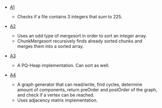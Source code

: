 * [A1](/A1/)
	* Checks if a file contains 3 integers that sum to 225.

* [A2](/A2/)
	* Uses an odd type of mergesort in order to sort an integer array.
	* ChunkMergesort recursively finds already sorted chunks and merges them into a sorted array.

* [A3](/A3/)
	* A PQ-Heap implementation. Can sort as well.

* [A4](/A4/)
	* A graph generator that can read/write, find cycles, determine amount of components, return preOrder and postOrder of the graph, and check if a vertex can be reached. 
	* Uses adjacency matrix implementation.
